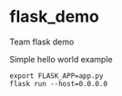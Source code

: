 # flask_demo
Team flask demo

Simple hello world example 

```
export FLASK_APP=app.py
flask run --host=0.0.0.0
```
